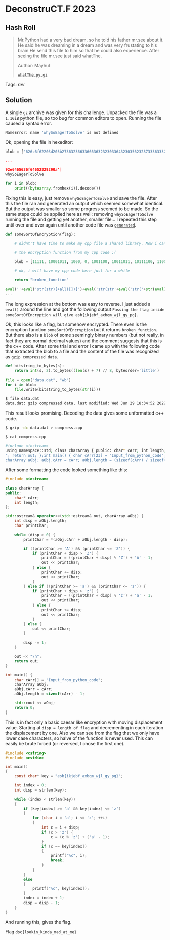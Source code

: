 # DeconstruCT.F 2023

## Hash Roll

> Mr.Python had a very bad dream, so he told his father mr.see about it. He said he was dreaming in a dream and was very frustating to his brain.He send this file to him so that he could also experience. After seeing the file mr.see just said whatThe.
>
>  Author: Mayhul
>
> [`whatThe.py.gz`](whatThe.py.gz)

Tags: _rev_

## Solution
A single `gz` archive was given for this challenge. Unpacked the file was a `1.1GiB` python file, so too bug for common editors to open. Running the file caused a syntax error.

```bash
NameError: name 'whySoEagerToSolve' is not defined
```

Ok, opening the file in hexeditor:

```python
blob = ['626c6f62203d205b2736323663366636323230336432303562323733363332333636333336363633363332333233303333363433323330333536323332333733333336333333323333333633363333333333363

...

92e6465636f64652829290a']
whySoEagerToSolve

for i in blob:
    print((bytearray.fromhex(i)).decode())
```

Fixing this is easy, just remove `whySoEagerToSolve` and save the file. After this the file ran and generated an output which seemed somewhat identical. But the output was smaller so some progress seemed to be made. So the same steps could be applied here as well: removing `whySoEagerToSolve` running the file and getting yet another, smaller file... I repeated this step until over and over again until another code file was [`generated`](stage1.py).

```python
def someSortOfEncryption(flag):

    # didnt't have time to make my cpp file a shared library. Now i cannot use

    # the encryption function from my cpp code :(

    blob = [11111, 10001011, 1000, 0, 1001100, 10011011, 10111100, 1100010, 10, 11111111, 10101101, 1010011, 11000001, 10001110, 11010011, 110000, 10100, 10111100, 11100111, 101011, 1000110, 1000101, 1010100, 11001001, 10000110, 11010010, 1010010, 10100000, 10101000, 1001001, 1010011, 1001, 1110001, 11100010, 10, 11111, 10000000, 1010000, 11100101, 1110101, 1011110, 110110, 10000110, 11000100, 10001110, 1101100, 1000111, 10110000, 10101100, 11110110, 11011111, 1111001, 110110, 1011001, 11010, 10100000, 1001000, 11100, 10010000, 1110010, 10001000, 11100111, 11001101, 11011, 11001111, 10110011, 11000111, 11001001, 100011, 10100101, 1100101, 110111, 11010110, 10000100, 10000011, 110010, 11001110, 1011011, 10010, 11111101, 110001, 11001, 10011101, 11010010, 110111, 11010000, 10100010, 100111, 110111, 1000, 1001001, 1000101, 11100001, 1111100, 1011101, 1000010, 1110110, 11000010, 111001, 11001000, 1010110, 11011000, 11010111, 11010110, 10001010, 1011011, 11011100, 1100001, 11000, 10101111, 111011, 100101, 10001011, 10001000, 1011101, 1000001, 110010, 1011100, 1000010, 1101001, 10001111, 10001110, 11110100, 10001101, 1101111, 1001011, 11011100, 10010111, 10010011, 11100100, 10010, 1100110, 100000, 101011, 10111100, 10110001, 111000, 11100, 10010000, 10011110, 11010001, 11010001, 111111, 10011001, 101001, 10001010, 11110111, 11010111, 10011111, 110010, 11010110, 1101, 11010, 10110101, 1110010, 11, 10101010, 1000, 111101, 1111101, 11010000, 1011, 1001100, 1100, 10010110, 11001011, 1101111, 11111000, 10101111, 11000100, 10010111, 1010110, 1110101, 10010100, 1000110, 11100110, 10001, 10011011, 11010000, 11111001, 10110011, 11001000, 10101101, 1010111, 1101001, 1101100, 1110, 10110110, 10010000, 11001111, 10000101, 10110000, 10001010, 11101010, 11001, 10011011, 1101101, 10010000, 10100110, 11100111, 10011110, 1100011, 10000101, 11011101, 11001011, 1100, 11001011, 100101, 1100110, 11100000, 10100001, 11000010, 1111110, 10010011, 1000101, 1011011, 11001101, 1100, 11001111, 10100111, 1101101, 11110111, 1111111, 11101100, 10011011, 11111110, 1000110, 11001010, 11110000, 111000, 10110010, 1110010, 11101100, 1011110, 10010100, 1100001, 11100100, 1110000, 110, 10110011, 101001, 11101110, 10101001, 1110011, 110100, 10010111, 11001000, 10101011, 11101000, 11101111, 100010, 10010111, 111111, 100, 11111110, 101, 11101011, 11111011, 1010111, 10111, 10101100, 111111, 11011011, 1101110, 11111111, 11101110, 111101, 10100, 11111111, 11000001, 1111100, 10100100, 11100101, 11011000, 11101111, 11111110, 10011111, 11111011, 10111011, 11001011, 11010101, 11101000, 1101011, 11000101, 10101110, 11100011, 1101010, 10100010, 101100, 10010010, 1000101, 1001, 1001011, 1111110, 10110100, 111010, 1000000, 10100001, 10100, 10, 11010010, 1011, 10100101, 11010011, 1100000, 111111, 10100110, 100010, 11011100, 11110010, 10000111, 11101101, 11110011, 10001111, 111100, 11000010, 11100010, 10101101, 11110, 1000110, 1111111, 1101010, 10101100, 11101001, 1001111, 11000011, 10101101, 1101111, 10001101, 111110, 1001001, 1010011, 10011, 10001011, 10101100, 11010111, 11100000, 11000, 111010, 10100011, 1000101, 11110111, 11001110, 1111000, 101010, 110000, 1110100, 100100, 11011000, 10001101, 10101000, 1101011, 11111000, 10010110, 1000000, 1011111, 10000101, 11110100, 10000, 10111101, 11001, 1011001, 11011111, 110100, 1010001, 10011001, 10001, 1101110, 10000001, 110111, 10111100, 11100001, 1100111, 10001010, 110100, 1001110, 1101111, 1111000, 11111, 1000101, 10000110, 11100100, 11010111, 11101100, 10010110, 111000, 100111, 10101110, 10011010, 11011110, 11000011, 111100, 1110111, 1111100, 10111100, 1001110, 1111101, 100011, 11010011, 10100100, 10100001, 10010110, 1100001, 10001101, 10000111, 100101, 11001011, 11110000, 110101, 10101101, 11000010, 11100000, 1110010, 11010, 11111011, 10000111, 11100000, 110100, 11110111, 10000110, 10100111, 1001110, 10111110, 11, 10, 10110011, 10010010, 11110001, 10101100, 11, 0, 0]

    # ok, i will have my cpp code here just for a while

    return "broken_function"
    
eval(''+eval('str(str)[+all([])]')+eval('str(str'+eval('str('+str(eval)[eval(str((+all([])))+str((+all([[]]))))]+'l'+str(eval)[eval(str((+all([])))+str((all([])+a
...
```

The long expression at the bottom was easy to reverse. I just added a `eval()` around the line and got the following output `Passing the flag inside someSortOfEncryption will give esb{ikjebf_axbqm_wjl_gy_pg}`.

Ok, this looks like a flag, but somehow encrypted. There even is the encryption function `someSortOfEncryption` but it returns `broken_function`. But there also is a `blob` of some seemingly binary numbers (but not really, in fact they are normal decimal values) and the comment suggests that this is the c++ code. After some trial and error I came up with the following code that extracted the blob to a file and the content of the file was recognized as `gzip compressed data`.

```python
def bitstring_to_bytes(s):
    return int(s, 2).to_bytes((len(s) + 7) // 8, byteorder='little')
    
file = open("data.dat", "wb")
for i in blob:
    file.write(bitstring_to_bytes(str(i)))
```

```bash
$ file data.dat
data.dat: gzip compressed data, last modified: Wed Jun 29 18:34:52 2022, max compression, original size modulo 2^32 940
```

This result looks promising. Decoding the data gives some unformatted c++ code.

```bash
$ gzip -dc data.dat > compress.cpp

$ cat compress.cpp

#include <iostream>
using namespace::std; class charArray { public: char* cArr; int length; };ostream& operator << (ostream& out, charArray aObj) { int disp = aObj.length; char printChar; while(disp > 0) { printChar = *(aObj.cArr + aObj.length - disp); if ((printChar >= 65) && (printChar <= 90)) { if (printChar+disp > 90) { printChar = ((printChar+disp) % 90) + 64; out << printChar; }else{ printChar += disp; out << printChar; }; } else if ((printChar >= 97) && (printChar <= 122)) { if (printChar+disp > 122) { printChar = ((printChar+disp) % 122) + 96; out << printChar; }else{ printChar += disp; out << printChar; }; } else { out << printChar; }; disp -= 1; }; out << "
"; return out; };int main() { char cArr[23] = "Input_from_python_code"; // personalNote: please add the exact amount of characters to make the string :)
charArray aObj; aObj.cArr = cArr; aObj.length = (sizeof(cArr) / sizeof(char)) - 1; cout << aObj; return 0; }
```

After some formatting the code looked something like this:

```cpp
#include <iostream>

class charArray {
public:
    char* cArr;
    int length;
};

std::ostream& operator<<(std::ostream& out, charArray aObj) {
    int disp = aObj.length;
    char printChar;

    while (disp > 0) {
        printChar = *(aObj.cArr + aObj.length - disp);

        if ((printChar >= 'A') && (printChar <= 'Z')) {
            if (printChar + disp > 'Z') {
                printChar = ((printChar + disp) % 'Z') + 'A' - 1;
                out << printChar;
            } else {
                printChar += disp;
                out << printChar;
            }
        } else if ((printChar >= 'a') && (printChar <= 'z')) {
            if (printChar + disp > 'z') {
                printChar = ((printChar + disp) % 'z') + 'a' - 1;
                out << printChar;
            } else {
                printChar += disp;
                out << printChar;
            }
        } else {
            out << printChar;
        }

        disp -= 1;
    }

    out << "\n";
    return out;
}

int main() {
    char cArr[] = "Input_from_python_code";
    charArray aObj;
    aObj.cArr = cArr;
    aObj.length = sizeof(cArr) - 1;

    std::cout << aObj;
    return 0;
}
```

This is in fact only a basic caesar like encryption with moving displacement value. Starting at `disp = length of flag` and decrementing in each iteration the displacement by one. Also we can see from the flag that we only have lower case characters, so halve of the function is never used. This can easily be brute forced (or reversed, I chose the first one).

```c
#include <cstring>
#include <cstdio>

int main()
{
	const char* key = "esb{ikjebf_axbqm_wjl_gy_pg}";

	int index = 0;
	int disp = strlen(key);

	while (index < strlen(key))
	{
		if (key[index] >= 'a' && key[index] <= 'z')
		{
			for (char i = 'a'; i <= 'z'; ++i)
			{
				int c = i + disp;
				if (c > 'z') {
					c = (c % 'z') + ('a' - 1);
				}
				if (c == key[index])
				{
					printf("%c", i);
					break;
				}
			}
		}
		else
		{
			printf("%c", key[index]);
		}
		index = index + 1;
		disp = disp - 1;
	}
}
```

And running this, gives the flag.

Flag `dsc{lookin_kinda_mad_at_me}`